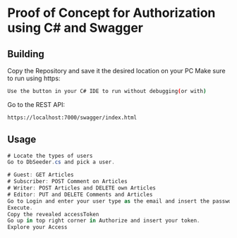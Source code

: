 # Proof of Concept for Authorization using C# and Swagger

## Building
Copy the Repository and save it the desired location on your PC
Make sure to run using https:
```bash
Use the button in your C# IDE to run without debugging(or with)
```
Go to the REST API:
```bash
https://localhost:7000/swagger/index.html
```

## Usage
```C#
# Locate the types of users
Go to DbSeeder.cs and pick a user.

# Guest: GET Articles
# Subscriber: POST Comment on Articles
# Writer: POST Articles and DELETE own Articles
# Editor: PUT and DELETE Comments and Articles
Go to Login and enter your user type as the email and insert the password.
Execute.
Copy the revealed accessToken
Go up in top right corner in Authorize and insert your token.
Explore your Access
```
